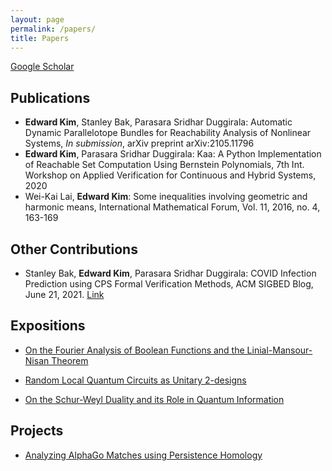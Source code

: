 ```yaml
---
layout: page
permalink: /papers/
title: Papers
---
```


[Google Scholar](https://scholar.google.com/citations?user=Wn6iETgAAAAJ&hl=en&authuser=2)

## Publications

* **Edward Kim**, Stanley Bak, Parasara Sridhar Duggirala: Automatic Dynamic Parallelotope Bundles for Reachability Analysis of Nonlinear Systems, *In submission*, arXiv preprint arXiv:2105.11796
* **Edward Kim**, Parasara Sridhar Duggirala: Kaa: A Python Implementation of Reachable Set Computation Using Bernstein Polynomials, 7th Int. Workshop on Applied Verification for Continuous and Hybrid Systems, 2020
* Wei-Kai Lai, **Edward Kim**:  Some inequalities involving geometric and harmonic means, International Mathematical Forum, Vol. 11, 2016, no. 4, 163-169

## Other Contributions

* Stanley Bak, **Edward Kim**, Parasara Sridhar Duggirala: COVID Infection Prediction using CPS Formal Verification Methods, ACM SIGBED Blog, June 21, 2021. [Link](https://sigbed.org/2021/06/21/sidbed-blog-covid-formal-verification/)

## Expositions

* [On the Fourier Analysis of Boolean Functions and the Linial-Mansour-Nisan Theorem](https://github.com/ekim1919/Research/blob/master/Complexity/LMNTheorem/paper.pdf)

* [Random Local Quantum Circuits as Unitary 2-designs](https://github.com/ekim1919/Research/blob/master/QIT/2Designs/final.pdf)

* [On the Schur-Weyl Duality and its Role in Quantum Information](https://github.com/ekim1919/QuanInformation/blob/master/SchurWeyl/final.pdf)

## Projects

* [Analyzing AlphaGo Matches using Persistence Homology](https://github.com/ekim1919/TDAGo/blob/master/paper/final.pdf)
